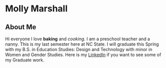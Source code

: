# Molly Marshall

## About Me
Hi everyone I love **baking** and _cooking_. I am a preschool teacher and a nanny. This is my last semester here at NC State. I will graduate this Spring with my  B.S. in Education Studies: Design and Technology with minor in Women and Gender Studies. Here is my [LinkedIn](http://www.linkedin.com/in/molly-marshall-06ba781b5) if you want to see some of my Graduate work.